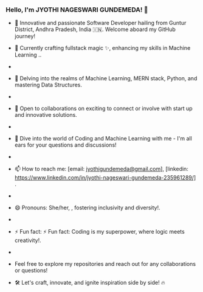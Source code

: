 ### Hello, I'm JYOTHI NAGESWARI GUNDEMEDA! 👋

- 🚀 Innovative and passionate Software Developer hailing from Guntur District, Andhra Pradesh, India 🇮🇳. Welcome aboard my GitHub journey!

- 🔭 Currently crafting fullstack magic ✨, enhancing my skills in Machine Learning ..
- 
- 🌱 Delving into the realms of Machine Learning, MERN stack, Python, and mastering Data Structures.
- 
- 👯 Open to collaborations on exciting to connect or involve with start up and innovative solutions.
- 
- 💬 Dive into the world of Coding and Machine Learning with me - I'm all ears for your questions and discussions!
- 
- 📫 How to reach me: [email: jyothigundemeda@gmail.com], [linkedin: https://www.linkedin.com/in/jyothi-nageswari-gundemeda-235961289/] .
- 
- 😄 Pronouns: She/her, , fostering inclusivity and diversity!.
- 
- ⚡ Fun fact: ⚡ Fun fact: Coding is my superpower, where logic meets creativity!.
- 
- Feel free to explore my repositories and reach out for any collaborations or questions!

- 🛠️ Let's craft, innovate, and ignite inspiration side by side! 🔥
